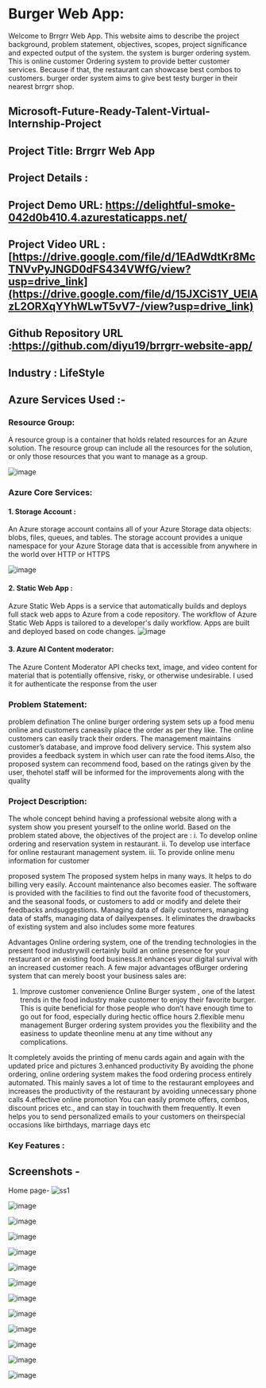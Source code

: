# Burger Web App:
Welcome to Brrgrr Web App. This website aims to describe the project background, problem statement, objectives, scopes, project significance and expected output of the system.
the system is burger ordering system. This is online customer Ordering system to provide better customer services.
Because if that, the restaurant can showcase best combos to customers.
burger order system aims to give best testy burger in their nearest brrgrr shop.

## Microsoft-Future-Ready-Talent-Virtual-Internship-Project

## Project Title: Brrgrr Web App
## Project Details :
## Project Demo URL: https://delightful-smoke-042d0b410.4.azurestaticapps.net/
## Project  Video URL : [https://drive.google.com/file/d/1EAdWdtKr8McTNVvPyJNGD0dFS434VWfG/view?usp=drive_link](https://drive.google.com/file/d/15JXCiS1Y_UElAzL2ORXqYYhWLwT5vV7-/view?usp=drive_link)
## Github Repository URL :https://github.com/diyu19/brrgrr-website-app/
## Industry : LifeStyle

## Azure Services Used :-
### Resource Group:
A resource group is a container that holds related resources for an Azure solution.
The resource group can include all the resources for the solution, or only those resources that you want to manage as a group.

![image](https://github.com/diyu19/brrgrr-website-app/assets/72639368/9c218d66-f23f-4451-b03e-ca5f353b4c3d)

###  Azure Core Services:
#### 1. Storage Account :
An Azure storage account contains all of your Azure Storage data objects: 
blobs, files, queues, and tables. The storage account provides a unique namespace for
your Azure Storage data that is accessible from anywhere in the world over HTTP or HTTPS

![image](https://github.com/diyu19/brrgrr-website-app/assets/72639368/2f35d29f-b43e-41cc-8dc2-90267f8afc10)
#### 2. Static Web App :
Azure Static Web Apps is a service that automatically builds and deploys full stack web apps to
Azure from a code repository. The workflow of Azure Static Web Apps is tailored to a developer's daily workflow. 
Apps are built and deployed based on code changes.
![image](https://github.com/diyu19/brrgrr-website-app/assets/72639368/3573eddb-2538-4fa8-8df3-aed8b34fe31c)
#### 3. Azure AI Content moderator:

The Azure Content Moderator API checks text, image, and video content for material that is potentially offensive, risky, or otherwise undesirable.
I used it for authenticate the response from the user
### Problem Statement:
problem defination
The online burger ordering system sets up a food menu online and customers caneasily place the order as per they like.
 The online customers can easily track their orders.
The management maintains customer’s database, and improve food delivery service.
 This system also provides a feedback system in which user can rate the food items.Also, 
 the proposed system can recommend food, based on the ratings given by the user, thehotel staff will be informed for the improvements along with the quality

### Project Description:

The whole concept behind having a professional website along with a system show you present yourself to the online
world.
Based on the problem stated above, the objectives of the project are :
 i. To develop online ordering and reservation system in restaurant.
 ii. To develop use interface for online restaurant management system.
 iii. To provide online menu information for customer


proposed system
The proposed system helps in many ways.
 It helps to do billing very easily.
 Account maintenance also becomes easier.
 The software is provided with the facilities to find out the favorite food of thecustomers, and the seasonal foods, or customers to add or modify and delete their feedbacks andsuggestions.
 Managing data of daily customers, managing data of staffs, managing data of dailyexpenses. It eliminates the drawbacks of existing system and also includes some more features

Advantages
Online ordering system, one of the trending technologies in the present food industrywill certainly build an online presence for your restaurant or an existing food business.It enhances your digital survival with an increased customer reach. A few major
advantages ofBurger ordering system
 that can merely boost your business sales are:
1. Improve customer convenience
Online Burger system , one of the latest trends in the food industry make customer to enjoy their favorite burger.
This is quite beneficial for those people who don’t have enough time to go out for
food, especially during hectic office hours
2.flexible menu management
Burger ordering system provides you the flexibility and the easiness to update theonline menu at any time without any complications.

 It completely avoids the printing of menu cards again and again with the updated price and pictures
3.enhanced productivity 
By avoiding the phone ordering, online ordering system makes the food ordering process entirely automated.
 This mainly saves a lot of time to the restaurant employees and increases the productivity of the restaurant by avoiding unnecessary phone calls
4.effective online promotion
You can easily promote offers, combos, discount prices etc., and can stay in touchwith them frequently. It even helps you to send personalized emails to your customers on theirspecial occasions like birthdays, marriage days etc
### Key Features :

## Screenshots -
Home page- 
![ss1](https://github.com/diyu19/brrgrr-website-app/assets/72639368/76b42c99-ff90-41ab-bfa0-bef211df4bd0)


![image](https://github.com/diyu19/brrgrr-website-app/assets/72639368/b04ddd01-7026-4c48-848f-ec75979b005d)


![image](https://github.com/diyu19/brrgrr-website-app/assets/72639368/43757205-676b-4e93-bcf4-86af0e2f1a2e)


![image](https://github.com/diyu19/brrgrr-website-app/assets/72639368/4aca47b5-0e8e-4a14-bbab-d41d80ec74ac)


![image](https://github.com/diyu19/brrgrr-website-app/assets/72639368/c34920a1-8303-4c0f-a138-32bda35d09f4)


![image](https://github.com/diyu19/brrgrr-website-app/assets/72639368/81a47d15-83dd-4ef3-a675-d7d7ca364089)


![image](https://github.com/diyu19/brrgrr-website-app/assets/72639368/49b30f48-58f3-4d11-8f0a-1e3c8927693d)

![image](https://github.com/diyu19/brrgrr-website-app/assets/72639368/401c811e-825e-462d-a22d-701df24e5b2b)


![image](https://github.com/diyu19/brrgrr-website-app/assets/72639368/89ae04c6-ba8c-472d-a0e2-3af9b8e30a95)


![image](https://github.com/diyu19/brrgrr-website-app/assets/72639368/4ce37760-c9f1-44a1-b4a3-54dd100d3c2b)

![image](https://github.com/diyu19/brrgrr-website-app/assets/72639368/737555ae-0935-4ead-95df-893340534a8e)


![image](https://github.com/diyu19/brrgrr-website-app/assets/72639368/58ea7582-bc23-4073-b811-9bc7cb2407ee)

![image](https://github.com/diyu19/brrgrr-website-app/assets/72639368/89fee3aa-a372-432f-b177-9ef7369027de)












